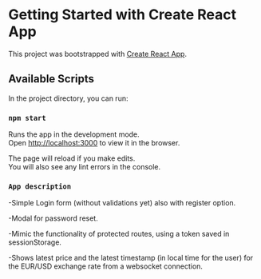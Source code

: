 # Getting Started with Create React App

This project was bootstrapped with [Create React App](https://github.com/facebook/create-react-app).

## Available Scripts

In the project directory, you can run:

### `npm start`

Runs the app in the development mode.\
Open [http://localhost:3000](http://localhost:3000) to view it in the browser.

The page will reload if you make edits.\
You will also see any lint errors in the console.

### `App description`

-Simple Login form (without validations yet) also with register option.

-Modal for password reset.

-Mimic the functionality of protected routes, using a token saved in sessionStorage.

-Shows latest price and the latest timestamp (in local time for the user) for the EUR/USD exchange rate from a websocket connection.
